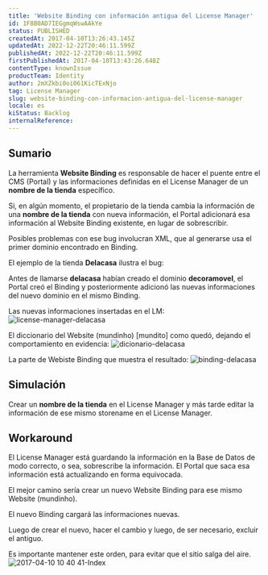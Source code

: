 ```yaml
---
title: 'Website Binding con información antigua del License Manager'
id: 1F8B0AD7IEGgmqWswAAkYe
status: PUBLISHED
createdAt: 2017-04-10T13:26:43.145Z
updatedAt: 2022-12-22T20:46:11.599Z
publishedAt: 2022-12-22T20:46:11.599Z
firstPublishedAt: 2017-04-10T13:43:26.648Z
contentType: knownIssue
productTeam: Identity
author: 2mXZkbi0oi061KicTExNjo
tag: License Manager
slug: website-binding-con-informacion-antigua-del-license-manager
locale: es
kiStatus: Backlog
internalReference: 
---
```


## Sumario

La herramienta __Website Binding__ es responsable de hacer el puente entre el CMS (Portal) y las informaciones definidas en el License Manager de un __nombre de la tienda__ específico. 

Si, en algún momento, el propietario de la tienda cambia la información de una __nombre de la tienda__ con nueva información, el Portal adicionará esa información al Website Binding existente, en lugar de sobrescribir.

Posibles problemas con ese bug involucran XML, que al generarse usa el primer dominio encontrado en Binding. 

El ejemplo de la tienda __Delacasa__ ilustra el bug:

Antes de llamarse __delacasa__ habían creado el dominio __decoramovel__, el Portal creó el Binding y posteriormente adicionó las nuevas informaciones del nuevo dominio en el mismo Binding.

Las nuevas informaciones insertadas en el LM:
![license-manager-delacasa](//images.contentful.com/alneenqid6w5/6rC1pqQuQ0yeI60YqqS0Si/2d0cf344afd3f7cea14cf844ea86329b/license-manager-delacasa.JPG) 

El diccionario del Website (mundinho) [mundito] como quedó, dejando el comportamiento en evidencia:
![dicionario-delacasa](//images.contentful.com/alneenqid6w5/2w9Zf8aK1aw0euMsSouUEm/59b5b620f7c36f52f81af250be71b542/dicionario-delacasa.JPG) 

La parte de Webiste Binding que muestra el resultado:
![binding-delacasa](//images.contentful.com/alneenqid6w5/4JqhEdsgdGWgo2QOCksUaM/bc67aa1883df5f8827d399f4e89fc123/binding-delacasa.JPG)

## Simulación

Crear un __nombre de la tienda__ en el License Manager y más tarde editar la información de ese mismo storename en el License Manager.

## Workaround

El License Manager está guardando la información en la Base de Datos de modo correcto, o sea, sobrescribe la información. El Portal que saca esa información está actualizando en forma equivocada.

El mejor camino sería crear un nuevo Website Binding para ese mismo Website (mundinho).

El nuevo Binding cargará las informaciones nuevas.

Luego de crear el nuevo, hacer el cambio y luego, de ser necesario, excluir el antiguo.

Es importante mantener este orden, para evitar que el sitio salga del aire.
![2017-04-10 10 40 41-Index](//images.contentful.com/alneenqid6w5/Jvzm768i64YeqQkqCYAWk/3261595cb7f9af998aac4f0c99fe3fb6/2017-04-10_10_40_41-Index.png)

